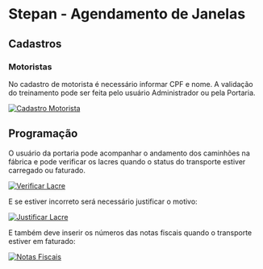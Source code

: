 Stepan - Agendamento de Janelas
====================================

## Cadastros

### Motoristas

No cadastro de motorista é necessário informar CPF e nome. A validação do treinamento pode ser feita pelo usuário Administrador ou pela Portaria.

[![Cadastro Motorista](/cadastro_motorista_adm.png)](/cadastro_motorista_adm.png)

## Programação

O usuário da portaria pode acompanhar o andamento dos caminhões na fábrica e pode verificar os lacres quando o status do transporte estiver carregado ou faturado.

[![Verificar Lacre](/verificar_lacre.png)](/verificar_lacre.png)

E se estiver incorreto será necessário justificar o motivo:

[![Justificar Lacre](/justificar_lacre.png)](/justificar_lacre.png)

E também deve inserir os números das notas fiscais quando o transporte estiver em faturado:

[![Notas Fiscais](/agendamento_nf.png)](/agendamento_nf.png)
